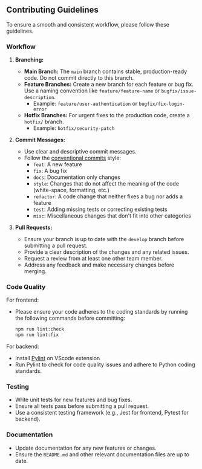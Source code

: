 ## Contributing Guidelines

To ensure a smooth and consistent workflow, please follow these guidelines.


### Workflow

1. **Branching:**

   - **Main Branch:** The `main` branch contains stable, production-ready code. Do not commit directly to this branch.
   - **Feature Branches:** Create a new branch for each feature or bug fix. Use a naming convention like `feature/feature-name` or `bugfix/issue-description`.
     - Example: `feature/user-authentication` or `bugfix/fix-login-error`
   - **Hotfix Branches:** For urgent fixes to the production code, create a `hotfix/` branch.
     - Example: `hotfix/security-patch`

2. **Commit Messages:**

   - Use clear and descriptive commit messages.
   - Follow the [conventional commits](https://www.conventionalcommits.org/) style:
     - `feat`: A new feature
     - `fix`: A bug fix
     - `docs`: Documentation only changes
     - `style`: Changes that do not affect the meaning of the code (white-space, formatting, etc.)
     - `refactor`: A code change that neither fixes a bug nor adds a feature
     - `test`: Adding missing tests or correcting existing tests
     - `misc`: Miscellaneous changes that don't fit into other categories

3. **Pull Requests:**

   - Ensure your branch is up to date with the `develop` branch before submitting a pull request.
   - Provide a clear description of the changes and any related issues.
   - Request a review from at least one other team member.
   - Address any feedback and make necessary changes before merging.


### Code Quality

For frontend:

- Please ensure your code adheres to the coding standards by running the following commands before committing:

  ```bash
  npm run lint:check
  npm run lint:fix
  ```

For backend:

- Install [Pylint](https://marketplace.visualstudio.com/items?itemName=ms-python.pylint) on VScode extension
- Run Pylint to check for code quality issues and adhere to Python coding standards.


### Testing

- Write unit tests for new features and bug fixes.
- Ensure all tests pass before submitting a pull request.
- Use a consistent testing framework (e.g., Jest for frontend, Pytest for backend).

### Documentation

- Update documentation for any new features or changes.
- Ensure the `README.md` and other relevant documentation files are up to date.